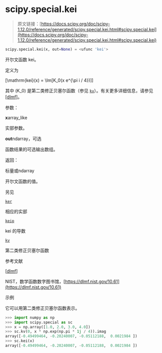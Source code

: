 # scipy.special.kei

> 原文链接：[https://docs.scipy.org/doc/scipy-1.12.0/reference/generated/scipy.special.kei.html#scipy.special.kei](https://docs.scipy.org/doc/scipy-1.12.0/reference/generated/scipy.special.kei.html#scipy.special.kei)

```py
scipy.special.kei(x, out=None) = <ufunc 'kei'>
```

开尔文函数 kei。

定义为

\[\mathrm{kei}(x) = \Im[K_0(x e^{\pi i / 4})]\]

其中 \(K_0\) 是第二类修正贝塞尔函数（参见 [`kv`](https://dlmf.nist.gov/10.63 "scipy.special.kv")）。有关更多详细信息，请参见[[dlmf]](#r0d208b2e9e30-dlmf)。

参数：

**x**array_like

实部参数。

**out**ndarray，可选

函数结果的可选输出数组。

返回：

标量或ndarray

开尔文函数的值。

另见

[`ker`](https://dlmf.nist.gov/10.62 "scipy.special.ker")

相应的实部

[`keip`](https://dlmf.nist.gov/10.61 "scipy.special.keip")

kei 的导数

[`kv`](https://dlmf.nist.gov/10.63 "scipy.special.kv")

第二类修正贝塞尔函数

参考文献

[[dlmf](#id1)]

NIST，数学函数数字图书馆，[https://dlmf.nist.gov/10.61](https://dlmf.nist.gov/10.61)

示例

它可以用第二类修正贝塞尔函数表示。

```py
>>> import numpy as np
>>> import scipy.special as sc
>>> x = np.array([1.0, 2.0, 3.0, 4.0])
>>> sc.kv(0, x * np.exp(np.pi * 1j / 4)).imag
array([-0.49499464, -0.20240007, -0.05112188,  0.0021984 ])
>>> sc.kei(x)
array([-0.49499464, -0.20240007, -0.05112188,  0.0021984 ]) 
```
